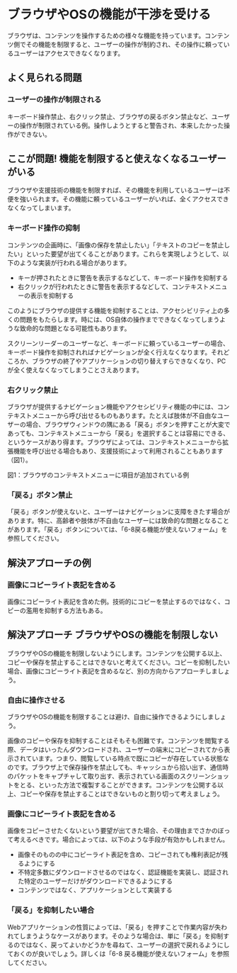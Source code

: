 # ブラウザやOSの機能が干渉を受ける
ブラウザは、コンテンツを操作するための様々な機能を持っています。コンテンツ側でその機能を制限すると、ユーザーの操作が制約され、その操作に頼っているユーザーはアクセスできなくなります。

## よく見られる問題

### ユーザーの操作が制限される
キーボード操作禁止、右クリック禁止、ブラウザの戻るボタン禁止など、ユーザーの操作が制限されている例。操作しようとすると警告され、本来したかった操作ができない。

## ここが問題! 機能を制限すると使えなくなるユーザーがいる
ブラウザや支援技術の機能を制限すれば、その機能を利用しているユーザーは不便を強いられます。その機能に頼っているユーザーがいれば、全くアクセスできなくなってしまいます。

### キーボード操作の抑制
コンテンツの企画時に、「画像の保存を禁止したい」「テキストのコピーを禁止したい」といった要望が出てくることがあります。これらを実現しようとして、以下のような実装が行われる場合があります。

* キーが押されたときに警告を表示するなどして、キーボード操作を抑制する
* 右クリックが行われたときに警告を表示するなどして、コンテキストメニューの表示を抑制する

このようにブラウザの提供する機能を抑制することは、アクセシビリティ上の多くの問題をもたらします。時には、OS自体の操作までできなくなってしまうような致命的な問題となる可能性もあります。

スクリーンリーダーのユーザーなど、キーボードに頼っているユーザーの場合、キーボード操作を抑制されればナビゲーションが全く行えなくなります。それどころか、ブラウザの終了やアプリケーションの切り替えすらできなくなり、PCが全く使えなくなってしまうことさえあります。


### 右クリック禁止
ブラウザが提供するナビゲーション機能やアクセシビリティ機能の中には、コンテキストメニューから呼び出せるものもあります。たとえば肢体が不自由なユーザーの場合、ブラウザウィンドウの隅にある「戻る」ボタンを押すことが大変であっても、コンテキストメニューから「戻る」を選択することは容易にできる、というケースがあり得ます。ブラウザによっては、コンテキストメニューから拡張機能を呼び出せる場合もあり、支援技術によって利用されることもあります（図1）。


図1：ブラウザのコンテキストメニューに項目が追加されている例


### 「戻る」ボタン禁止
「戻る」ボタンが使えないと、ユーザーはナビゲーションに支障をきたす場合があります。特に、高齢者や肢体が不自由なユーザーには致命的な問題となることがあります。「戻る」ボタンについては、「6-8戻る機能が使えないフォーム」を参照してください。


## 解決アプローチの例

### 画像にコピーライト表記を含める
画像にコピーライト表記を含めた例。技術的にコピーを禁止するのではなく、コピーの濫用を抑制する方法もある。


## 解決アプローチ ブラウザやOSの機能を制限しない
ブラウザやOSの機能を制限しないようにします。コンテンツを公開する以上、コピーや保存を禁止することはできないと考えてください。コピーを抑制したい場合、画像にコピーライト表記を含めるなど、別の方向からアプローチしましょう。


### 自由に操作させる
ブラウザやOSの機能を制限することは避け、自由に操作できるようにしましょう。

画像のコピーや保存を抑制することはそもそも困難です。コンテンツを閲覧する際、データはいったんダウンロードされ、ユーザーの端末にコピーされてから表示されています。つまり、閲覧している時点で既にコピーが存在している状態なのです。ブラウザ上で保存操作を禁止しても、キャッシュから拾い出す、通信時のパケットをキャプチャして取り出す、表示されている画面のスクリーンショットをとる、といった方法で複製することができます。コンテンツを公開する以上、コピーや保存を禁止することはできないものと割り切って考えましょう。


### 画像にコピーライト表記を含める
画像をコピーさせたくないという要望が出てきた場合、その理由までさかのぼって考えるべきです。場合によっては、以下のような手段が有効かもしれません。

* 画像そのものの中にコピーライト表記を含め、コピーされても権利表記が残るようにする
* 不特定多数にダウンロードさせるのではなく、認証機能を実装し、認証された特定のユーザーだけがダウンロードできるようにする
* コンテンツではなく、アプリケーションとして実装する

### 「戻る」を抑制したい場合
Webアプリケーションの性質によっては、「戻る」を押すことで作業内容が失われてしまうようなケースがあります。そのような場合は、単に「戻る」を抑制するのではなく、戻ってよいかどうかを尋ねて、ユーザーの選択で戻れるようにしておくのが良いでしょう。詳しくは「6-8 戻る機能が使えないフォーム」を参照してください。
